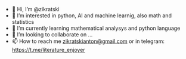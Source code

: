 - 👋 Hi, I’m @zikratski
- 👀 I’m interested in python, AI and machine learnig, also math and statistics
- 🌱 I’m currently learning mathematical analysys and python language
- 💞️ I’m looking to collaborate on ...
- 📫 How to reach me zikratskianton@gmail.com or in telegram: https://t.me/literature_enjoyer

<!---
zikratski/zikratski is a ✨ special ✨ repository because its `README.md` (this file) appears on your GitHub profile.
You can click the Preview link to take a look at your changes.
--->
